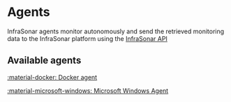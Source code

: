 # Agents

InfraSonar agents monitor autonomously and send the retrieved monitoring data to the InfraSonar platform using the [InfraSonar API](../../../api/asset/insert-check-data.md)

## Available agents

[:material-docker: Docker agent](docker.md)
  
[:material-microsoft-windows: Microsoft Windows Agent](microsoft_windows.md)
